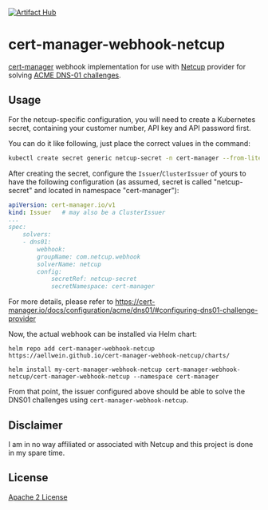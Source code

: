 [![Artifact Hub](https://img.shields.io/endpoint?url=https://artifacthub.io/badge/repository/cert-manager-webhook-netcup)](https://artifacthub.io/packages/search?repo=cert-manager-webhook-netcup)

cert-manager-webhook-netcup
===========================

[cert-manager](https://cert-manager.io) webhook implementation for use
with [Netcup](https://www.netcup.eu) provider for solving [ACME DNS-01 
challenges](https://cert-manager.io/docs/configuration/acme/dns01/).

Usage
-----

For the netcup-specific configuration, you will need to create a Kubernetes
secret, containing your customer number, API key and API password first.

You can do it like following, just place the correct values in the command:

```sh
kubectl create secret generic netcup-secret -n cert-manager --from-literal=customer-number=<your-customer-number> --from-literal=api-key=<api-key-from-netcup-dashboard> --from-literal=api-password=<api-password-from-netcup-dashboard>
```
After creating the secret, configure the ``Issuer``/``ClusterIssuer`` of 
yours to have the following configuration (as assumed, secret is 
called "netcup-secret" and located in namespace "cert-manager"):

```yml
apiVersion: cert-manager.io/v1
kind: Issuer   # may also be a ClusterIssuer
...
spec:
    solvers:
    - dns01:
        webhook:
        groupName: com.netcup.webhook
        solverName: netcup
        config:
            secretRef: netcup-secret
            secretNamespace: cert-manager
```
For more details, please refer to https://cert-manager.io/docs/configuration/acme/dns01/#configuring-dns01-challenge-provider

Now, the actual webhook can be installed via Helm chart:
```
helm repo add cert-manager-webhook-netcup https://aellwein.github.io/cert-manager-webhook-netcup/charts/

helm install my-cert-manager-webhook-netcup cert-manager-webhook-netcup/cert-manager-webhook-netcup --namespace cert-manager
```
From that point, the issuer configured above should be able to solve
the DNS01 challenges using ``cert-manager-webhook-netcup``.


Disclaimer
----------

I am in no way affiliated or associated with Netcup and this project 
is done in my spare time.


License
-------

[Apache 2 License](./LICENSE)



